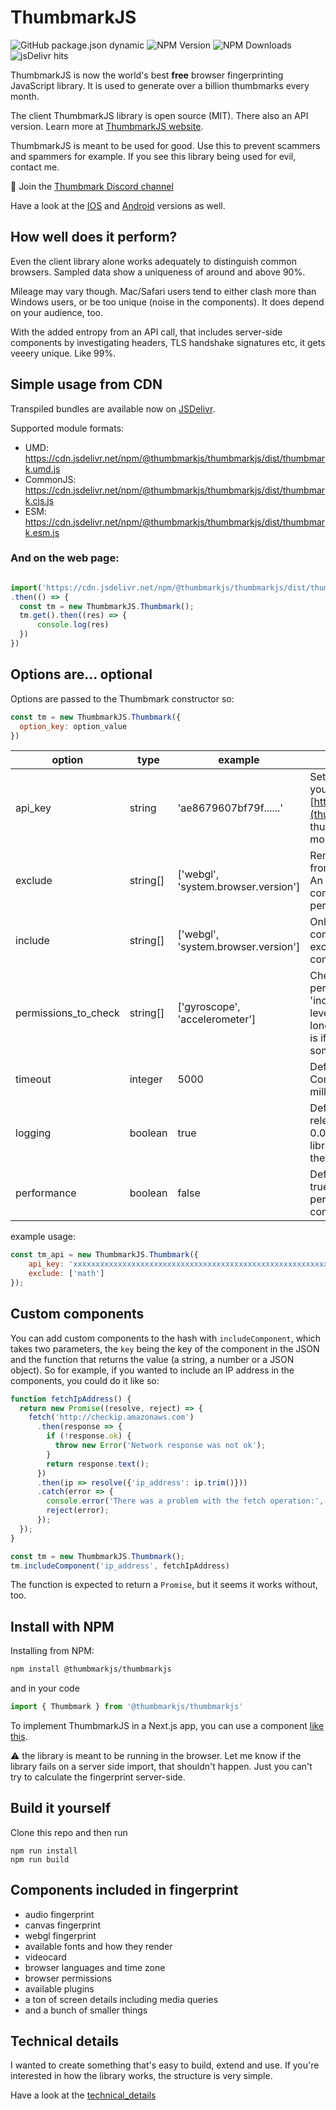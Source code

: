 # ThumbmarkJS
![GitHub package.json dynamic](https://img.shields.io/github/package-json/version/ilkkapeltola/thumbmarkjs)
![NPM Version](https://img.shields.io/npm/v/@thumbmarkjs/thumbmarkjs)
![NPM Downloads](https://img.shields.io/npm/dm/%40thumbmarkjs%2Fthumbmarkjs)
![jsDelivr hits](https://img.shields.io/jsdelivr/npm/hm/%40thumbmarkjs%2Fthumbmarkjs)


ThumbmarkJS is now the world's best **free** browser fingerprinting JavaScript library. It is used to generate over a billion thumbmarks every month.

The client ThumbmarkJS library is open source (MIT). There also an API version. Learn more at [ThumbmarkJS website](https://www.thumbmarkjs.com).

ThumbmarkJS is meant to be used for good. Use this to prevent scammers and spammers for example. If you see this library being used for evil, contact me.

🕺 Join the [Thumbmark Discord channel](https://discord.gg/PAqxQ3TnDA)

Have a look at the [IOS](https://github.com/thumbmarkjs/thumbmark-swift) and [Android](https://github.com/thumbmarkjs/thumbmark-android) versions as well.

## How well does it perform?

Even the client library alone works adequately to distinguish common browsers. Sampled data show a uniqueness of around and above 90%.

Mileage may vary though. Mac/Safari users tend to either clash more than Windows users, or be too unique (noise in the components). It does depend on your audience, too.

With the added entropy from an API call, that includes server-side components by investigating headers, TLS handshake signatures etc, it gets veeery unique. Like 99%.

## Simple usage from CDN

Transpiled bundles are available now on [JSDelivr](https://www.jsdelivr.com/).

Supported module formats:
- UMD: https://cdn.jsdelivr.net/npm/@thumbmarkjs/thumbmarkjs/dist/thumbmark.umd.js
- CommonJS: https://cdn.jsdelivr.net/npm/@thumbmarkjs/thumbmarkjs/dist/thumbmark.cjs.js
- ESM: https://cdn.jsdelivr.net/npm/@thumbmarkjs/thumbmarkjs/dist/thumbmark.esm.js

### And on the web page:

```javascript

import('https://cdn.jsdelivr.net/npm/@thumbmarkjs/thumbmarkjs/dist/thumbmark.umd.js')
.then(() => {
  const tm = new ThumbmarkJS.Thumbmark();
  tm.get().then((res) => {
      console.log(res)
  })
})

```

## Options are... optional

Options are passed to the Thumbmark constructor so:

```javascript
const tm = new ThumbmarkJS.Thumbmark({
  option_key: option_value
})
```

|  option |     type |                             example | what it does |
| - | - | - | - |
| api_key | string | 'ae8679607bf79f......' | Setting this to a key you've obtained from [https://thumbmarkjs.com](thumbmarkjs.com) makes thumbmarks incredibly more unique
| exclude | string[] | ['webgl', 'system.browser.version'] | Removes components from the fingerprint hash. An excluded top-level component improves performance. |
| include | string[] | ['webgl', 'system.browser.version'] | Only includes the listed components. exclude still excludes included components. |
| permissions_to_check | string[] | ['gyroscope', 'accelerometer'] | Checks only selected permissions. Like 'include', but more low-level. Permissions take the longest to resolve, so this is if you need to cut down some milliseconds. |
| timeout | integer | 5000 | Default is 5000. Component timeout in milliseconds.
| logging | boolean | true | Default is true. Some releases collect at most 0.01% logs to improve the library. This doesn't affect the user. |
| performance | boolean | false | Default is false. Setting to true includes millisecond performance of component resolving |

example usage:

```javascript
const tm_api = new ThumbmarkJS.Thumbmark({
    api_key: 'xxxxxxxxxxxxxxxxxxxxxxxxxxxxxxxxxxxxxxxxxxxxxxxxxxxxxxxxxxxxxxxx',
    exclude: ['math']
});
```


## Custom components

You can add custom components to the hash with `includeComponent`, which takes two parameters, the `key` being the key of the component in the JSON and the function that returns the value (a string, a number or a JSON object). So for example, if you wanted to include an IP address in the components, you could do it like so:

```javascript
function fetchIpAddress() {
  return new Promise((resolve, reject) => {
    fetch('http://checkip.amazonaws.com')
      .then(response => {
        if (!response.ok) {
          throw new Error('Network response was not ok');
        }
        return response.text();
      })
      .then(ip => resolve({'ip_address': ip.trim()}))
      .catch(error => {
        console.error('There was a problem with the fetch operation:', error);
        reject(error);
      });
  });
}

const tm = new ThumbmarkJS.Thumbmark();
tm.includeComponent('ip_address', fetchIpAddress)
```

The function is expected to return a `Promise`, but it seems it works without, too.

## Install with NPM

Installing from NPM:

```bash
npm install @thumbmarkjs/thumbmarkjs
```

and in your code

```javascript
import { Thumbmark } from '@thumbmarkjs/thumbmarkjs'
```

To implement ThumbmarkJS in a Next.js app, you can use a component [like this](examples/nextjs.tsx).

:warning: the library is meant to be running in the browser. Let me know if the library fails on a server side import, that shouldn't happen. Just you can't try to calculate the fingerprint server-side.

## Build it yourself

Clone this repo and then run

```
npm run install
npm run build
```

## Components included in fingerprint
- audio fingerprint
- canvas fingerprint
- webgl fingerprint
- available fonts and how they render
- videocard
- browser languages and time zone
- browser permissions
- available plugins
- a ton of screen details including media queries
- and a bunch of smaller things

## Technical details

I wanted to create something that's easy to build, extend and use. If you're interested in how the library works, the structure is very simple.

Have a look at the [technical_details](technical_details.md)
